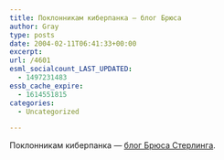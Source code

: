 ```yaml
---
title: Поклонникам киберпанка — блог Брюса
author: Gray
type: posts
date: 2004-02-11T06:41:33+00:00
excerpt:
url: /4601
esml_socialcount_LAST_UPDATED:
  - 1497231483
essb_cache_expire:
  - 1614551815
categories:
  - Uncategorized

---
```








Поклонникам киберпанка &#8212; <a href="http://blog.wired.com/sterling/" target="_blank">блог Брюса Стерлинга</a>.